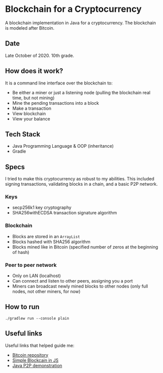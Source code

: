# Blockchain for a Cryptocurrency

A blockchain implementation in Java for a cryptocurrency. The blockchain is modeled after Bitcoin.

## Date

Late October of 2020. 10th grade.

## How does it work?

It is a command line interface over the blockchain to:

- Be either a miner or just a listening node (pulling the blockchain real time, but not mining)
- Mine the pending transactions into a block
- Make a transaction
- View blockchain
- View your balance

## Tech Stack

- Java Programming Language & OOP (inheritance)
- Gradle

## Specs

I tried to make this cryptocurrency as robust to my abilities. This included signing transactions, validating blocks in a chain, and a basic P2P network.

### Keys

- secp256k1 key cryptography
- SHA256withECDSA transaction signature algorithm

### Blockchain

- Blocks are stored in an `ArrayList`
- Blocks hashed with SHA256 algorithm
- Blocks mined like in Bitcoin (specified number of zeros at the beginning of hash)

### Peer to peer network

- Only on LAN (localhost)
- Can connect and listen to other peers, assigning you a port
- Miners can broadcast newly mined blocks to other nodes (only full nodes, not other miners, for now)

## How to run

`./gradlew run --console plain`

## Useful links

Useful links that helped guide me:

- [Bitcoin repository](https://github.com/bitcoin/bitcoin)
- [Simple Blockcain in JS](https://github.com/Savjee/SavjeeCoin)
- [Java P2P demonstration](https://www.youtube.com/watch?v=CcLOj3uhb0A)
